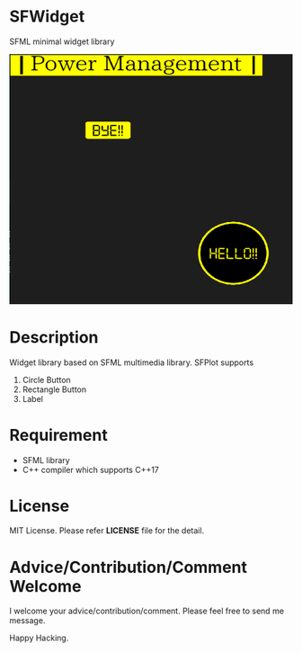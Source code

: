 SFWidget
=================================
SFML minimal widget library

![Sample.png](doc/Sample.png)

# Description
Widget library based on SFML multimedia library.
SFPlot supports
1. Circle Button
2. Rectangle Button
3. Label

# Requirement
* SFML library
* C++ compiler which supports C++17

# License
MIT License. Please refer **LICENSE** file for the detail.

# Advice/Contribution/Comment Welcome
I welcome your advice/contribution/comment.
Please feel free to send me message.

Happy Hacking.
